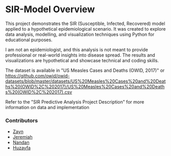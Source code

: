 # SIR-Model Overview
This project demonstrates the SIR (Susceptible, Infected, Recovered) model applied to a hypothetical epidemiological scenario. It was created to explore data analysis, modelling, and visualization techniques using Python for educational purposes. 

I am not an epidemiologist, and this analysis is not meant to provide professional or real-world insights into disease spread. The results and visualizations are hypothetical and showcase technical and coding skills.

The dataset is available in "US Measles Cases and Deaths (OWID, 2017)" or https://github.com/owid/owid-datasets/blob/master/datasets/US%20Measles%20Cases%20and%20Deaths%20(OWID%2C%202017)/US%20Measles%20Cases%20and%20Deaths%20(OWID%2C%202017).csv 

Refer to the "SIR Predictive Analysis Project Description" for more information on data and implementation


### Contributors
- [Zayn](https://github.com/ZelkZayn)
- [Jeremiah](https://github.com/jeremiahC77)  <!-- Add the correct GitHub URL here -->
- [Nandan](https://github.com/NandanV23?tab=overview&from=2022-12-01&to=2022-12-31)
- [Huzayfa](https://github.com/huzayfa-jasat?tab=overview&from=2025-01-01&to=2025-01-20)




